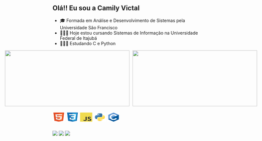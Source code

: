 ## Olá!! Eu sou a Camily Victal

- 🎓 Formada em Análise e Desenvolvimento de Sistemas pela Universidade São Francisco
- 👩🏾‍🎓 Hoje estou cursando Sistemas de Informação na Universidade Federal de Itajubá
- 👩🏾‍💻 Estudando C e Python

<div style="display: flex; justify-content: center; flex-wrap: nowrap;">
  <a href="https://github.com/Cavicf" style="margin-right: 10px;">
    <img height="180em" width="400" src="https://github-readme-stats.vercel.app/api?username=Cavicf&show_icons=true&theme=darcula&include_all_commits=true&count_private=true"/>
  </a>
  <a href="https://github.com/Cavicf">
    <img height="180em" width="400" src="https://github-readme-stats.vercel.app/api/top-langs/?username=Cavicf&layout=compact&langs_count=7&theme=darcula"/>
  </a>
</div>

<div style="display: inline_block"><br>
  <img align="center" alt="Rafa-Js" height="30" width="40" src="https://raw.githubusercontent.com/devicons/devicon/master/icons/html5/html5-original.svg">
  <img align="center" alt="Rafa-CSS" height="30" width="40" src="https://raw.githubusercontent.com/devicons/devicon/master/icons/css3/css3-original.svg">
  <img align="center" alt="Rafa-CSS" height="30" width="40" src="https://raw.githubusercontent.com/devicons/devicon/master/icons/javascript/javascript-original.svg">
  <img align="center" alt="Rafa-Python" height="30" width="40" src="https://raw.githubusercontent.com/devicons/devicon/master/icons/python/python-original.svg">
  <img align="center" alt="Rafa-Csharp" height="30" width="40" src="https://raw.githubusercontent.com/devicons/devicon/master/icons/c/c-original.svg">
</div>

##

<div> 
  <a href="https://instagram.com/camilyvictalf" target="_blank"><img src="https://img.shields.io/badge/-Instagram-%23E4405F?style=for-the-badge&logo=instagram&logoColor=white" target="_blank"></a>
  <a href="mailto:cavicfina@gmail.com"><img src="https://img.shields.io/badge/Gmail-D14836?style=for-the-badge&logo=gmail&logoColor=white"></a>
  <a href="https://twitter/camyfinamor" target="_blank"><img src="https://img.shields.io/badge/Twitter-1DA1F2?style=for-the-badge&logo=twitter&logoColor=white"></a>
</div>

